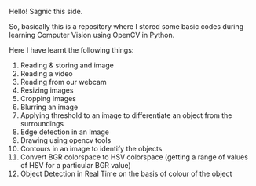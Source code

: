 Hello! Sagnic this side.

So, basically this is a repository where I stored some basic codes during learning Computer Vision using OpenCV in Python.

Here I have learnt the following things:
1) Reading & storing and image
2) Reading a video
3) Reading from our webcam
4) Resizing images
5) Cropping images
6) Blurring an image
7) Applying threshold to an image to differentiate an object from the surroundings
8) Edge detection in an Image
9) Drawing using opencv tools
10) Contours in an image to identify the objects
11) Convert BGR colorspace to HSV colorspace (getting a range of values of HSV for a particular BGR value)
12) Object Detection in Real Time on the basis of colour of the object
